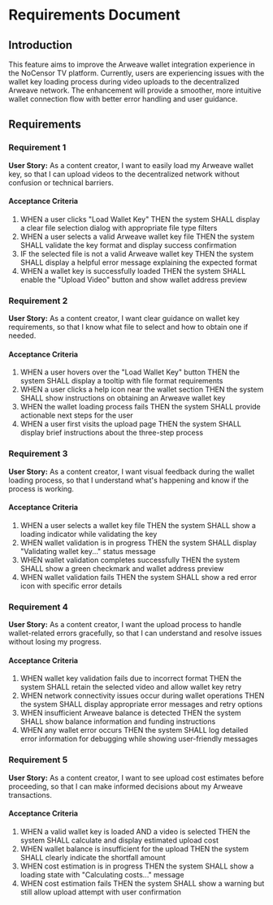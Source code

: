 # Requirements Document

## Introduction

This feature aims to improve the Arweave wallet integration experience in the NoCensor TV platform. Currently, users are experiencing issues with the wallet key loading process during video uploads to the decentralized Arweave network. The enhancement will provide a smoother, more intuitive wallet connection flow with better error handling and user guidance.

## Requirements

### Requirement 1

**User Story:** As a content creator, I want to easily load my Arweave wallet key, so that I can upload videos to the decentralized network without confusion or technical barriers.

#### Acceptance Criteria

1. WHEN a user clicks "Load Wallet Key" THEN the system SHALL display a clear file selection dialog with appropriate file type filters
2. WHEN a user selects a valid Arweave wallet key file THEN the system SHALL validate the key format and display success confirmation
3. IF the selected file is not a valid Arweave wallet key THEN the system SHALL display a helpful error message explaining the expected format
4. WHEN a wallet key is successfully loaded THEN the system SHALL enable the "Upload Video" button and show wallet address preview

### Requirement 2

**User Story:** As a content creator, I want clear guidance on wallet key requirements, so that I know what file to select and how to obtain one if needed.

#### Acceptance Criteria

1. WHEN a user hovers over the "Load Wallet Key" button THEN the system SHALL display a tooltip with file format requirements
2. WHEN a user clicks a help icon near the wallet section THEN the system SHALL show instructions on obtaining an Arweave wallet key
3. WHEN the wallet loading process fails THEN the system SHALL provide actionable next steps for the user
4. WHEN a user first visits the upload page THEN the system SHALL display brief instructions about the three-step process

### Requirement 3

**User Story:** As a content creator, I want visual feedback during the wallet loading process, so that I understand what's happening and know if the process is working.

#### Acceptance Criteria

1. WHEN a user selects a wallet key file THEN the system SHALL show a loading indicator while validating the key
2. WHEN wallet validation is in progress THEN the system SHALL display "Validating wallet key..." status message
3. WHEN wallet validation completes successfully THEN the system SHALL show a green checkmark and wallet address preview
4. WHEN wallet validation fails THEN the system SHALL show a red error icon with specific error details

### Requirement 4

**User Story:** As a content creator, I want the upload process to handle wallet-related errors gracefully, so that I can understand and resolve issues without losing my progress.

#### Acceptance Criteria

1. WHEN wallet key validation fails due to incorrect format THEN the system SHALL retain the selected video and allow wallet key retry
2. WHEN network connectivity issues occur during wallet operations THEN the system SHALL display appropriate error messages and retry options
3. WHEN insufficient Arweave balance is detected THEN the system SHALL show balance information and funding instructions
4. WHEN any wallet error occurs THEN the system SHALL log detailed error information for debugging while showing user-friendly messages

### Requirement 5

**User Story:** As a content creator, I want to see upload cost estimates before proceeding, so that I can make informed decisions about my Arweave transactions.

#### Acceptance Criteria

1. WHEN a valid wallet key is loaded AND a video is selected THEN the system SHALL calculate and display estimated upload cost
2. WHEN wallet balance is insufficient for the upload THEN the system SHALL clearly indicate the shortfall amount
3. WHEN cost estimation is in progress THEN the system SHALL show a loading state with "Calculating costs..." message
4. WHEN cost estimation fails THEN the system SHALL show a warning but still allow upload attempt with user confirmation